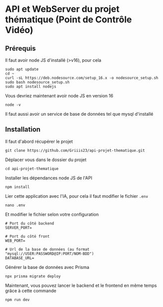 # API et WebServer du projet thématique (Point de Contrôle Vidéo)

## Prérequis

Il faut avoir node JS d'installé (>v16), pour cela

```
sudo apt update
cd ~
curl -sL https://deb.nodesource.com/setup_16.x -o nodesource_setup.sh
sudo bash nodesource_setup.sh
sudo apt install nodejs
```

Vous devriez maintenant avoir node JS en version 16

```
node -v
```

Il faut aussi avoir un service de base de données tel que mysql d'installé

## Installation

Il faut d'abord récupérer le projet

```
git clone https://github.com/Griiis23/api-projet-thematique.git
```

Déplacer vous dans le dossier du projet

```
cd api-projet-thematique
```

Installer les dépendances node JS de l'API

```
npm install
```

Lier cette application avec l'IA, pour cela il faut modifier le fichier `.env`

```
nano .env
```

Et modifier le fichier selon votre configuration

```
# Port du côté backend
SERVER_PORT=

# Port du côté front
WEB_PORT=

# Url de la base de données (au format "mysql://USER:PASSWORD@IP:PORT/NOM-BDD")
DATABASE_URL=
```

Générer la base de données avec Prisma

```
npx prisma migrate deploy
```

Maintenant, vous pouvez lancer le backend et le frontend en même temps grâce à cette commande

```
npm run dev
```
